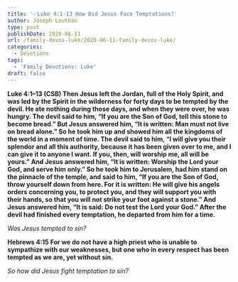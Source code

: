 ```yaml
---
title: '✅Luke 4:1-13 How Did Jesus Face Temptations?'
author: Joseph Louthan
type: post
publishDate: 2020-06-11
url: /family-devos-luke/2020-06-11-family-devos-luke/
categories:
  - Devotions
tags:
  - 'Family Devotions: Luke'
draft: false
---
```

**Luke 4:1–13 (CSB) Then Jesus left the Jordan, full of the Holy Spirit, and was led by the Spirit in the wilderness  for forty days to be tempted by the devil. He ate nothing during those days, and when they were over, he was hungry.  The devil said to him, “If you are the Son of God, tell this stone to become bread.”  But Jesus answered him, “It is written: Man must not live on bread alone.”  So he took him up and showed him all the kingdoms of the world in a moment of time.  The devil said to him, “I will give you their splendor and all this authority, because it has been given over to me, and I can give it to anyone I want.  If you, then, will worship me, all will be yours.”  And Jesus answered him, “It is written: Worship the Lord your God, and serve him only.”  So he took him to Jerusalem, had him stand on the pinnacle of the temple, and said to him, “If you are the Son of God, throw yourself down from here.  For it is written: He will give his angels orders concerning you, to protect you,  and they will support you with their hands, so that you will not strike your foot against a stone.”  And Jesus answered him, “It is said: Do not test the Lord your God.”  After the devil had finished every temptation, he departed from him for a time.** 

*Was Jesus tempted to sin?*

**Hebrews 4:15 For we do not have a high priest who is unable to sympathize with our weaknesses, but one who in every respect has been tempted as we are, yet without sin.** 

*So how did Jesus fight temptation to sin?*